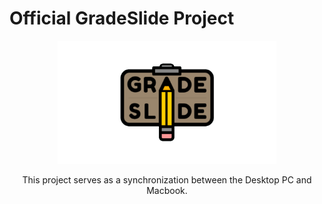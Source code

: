 # Official GradeSlide Project 
<p align="center">
  <img src="https://github.com/reginald-apps/gradeslide/blob/stable/images/mainlogo.png" width="350" title="hover text">
</p>
<p align="center">
  This project serves as a synchronization between the Desktop PC and Macbook.
</p>
